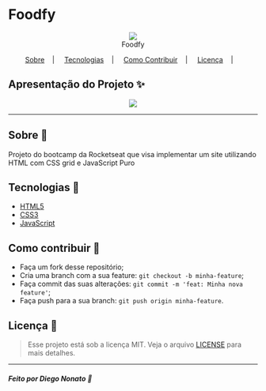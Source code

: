 <h1>Foodfy</h1>

<p align="center">
<image src="https://github.com/nonatodiego/foodfy/blob/master/assets/chef.png"/></br>
<label>Foodfy</label>
</p>

<p align="center">
<a href="#sobre-memo">Sobre</a>&nbsp;&nbsp;&nbsp; | &nbsp;&nbsp;&nbsp;
<a href="#tecnologias-rocket">Tecnologias</a>&nbsp;&nbsp;&nbsp; | &nbsp;&nbsp;&nbsp;
<a href="#como-contribuir-">Como Contribuir</a>&nbsp;&nbsp;&nbsp; | &nbsp;&nbsp;&nbsp;
<a href="#licença-scroll">Licença</a>&nbsp;&nbsp;&nbsp; | &nbsp;&nbsp;&nbsp;
</p>


## Apresentação do Projeto :sparkles:

<p align="center">
<image src="https://github.com/nonatodiego/foodfy/blob/master/layouts/mockup.png" />
</p>

---

## Sobre :memo:

Projeto do bootcamp da Rocketseat que visa implementar um site utilizando HTML com CSS grid e JavaScript Puro

## Tecnologias :rocket:

- <a href="#">HTML5</a>
- <a href="#">CSS3</a>
- <a href="#">JavaScript</a>



## Como contribuir 🤔

- Faça um fork desse repositório;
- Cria uma branch com a sua feature: `git checkout -b minha-feature`;
- Faça commit das suas alterações: `git commit -m 'feat: Minha nova feature'`;
- Faça push para a sua branch: `git push origin minha-feature`.

## Licença :scroll:

> Esse projeto está sob a licença MIT. Veja o arquivo [LICENSE](LICENSE) para mais detalhes.

---

##### Feito por Diego Nonato :wave:
